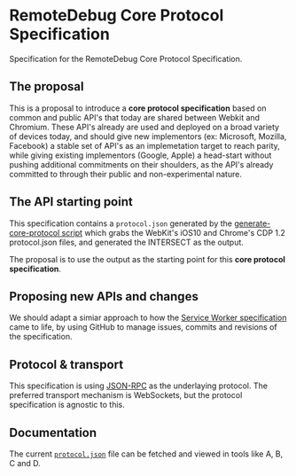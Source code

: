 # RemoteDebug Core Protocol Specification
Specification for the RemoteDebug Core Protocol Specification.

## The proposal

This is a proposal to introduce a **core protocol specification** based on common and public API's that today are shared between Webkit and Chromium. These API's already are used and deployed on a broad variety of devices today, and should give new implementors (ex: Microsoft, Mozilla, Facebook) a stable set of API's as an implemetation target to reach parity, while giving existing implementors (Google, Apple) a head-start without pushing additional commitments on their shoulders, as the API's already committed to through their public and non-experimental nature.

## The API starting point

This specification contains a `protocol.json` generated by the [generate-core-protocol script](https://github.com/RemoteDebug/remotedebug-core-spec/blob/master/generate-core-protocol.js) which grabs the WebKit's iOS10 and Chrome's CDP 1.2 protocol.json files, and generated the INTERSECT as the output.

The proposal is to use the output as the starting point for this **core protocol specification**.

## Proposing new APIs and changes

We should adapt a simiar approach to how the [Service Worker specification](https://github.com/w3c/ServiceWorker) came to life, by using GitHub to manage issues, commits and revisions of the specification.

## Protocol & transport

This specification is using [JSON-RPC](http://www.jsonrpc.org/specification) as the underlaying protocol. The preferred transport mechanism is WebSockets, but the protocol specification is agnostic to this.

## Documentation

The current [`protocol.json`](https://github.com/RemoteDebug/remotedebug-core-spec/blob/master/protocol.json) file can be fetched and viewed in tools like A, B, C and D.
